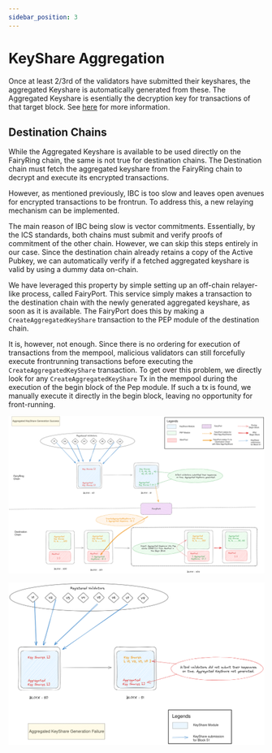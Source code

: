 ```yaml
---
sidebar_position: 3
---
```


# KeyShare Aggregation

Once at least 2/3rd of the validators have submitted their keyshares, the aggregated Keyshare is automatically generated from these. The Aggregated Keyshare is esentially the decryption key for transactions of that target block. See [here](/x/keyshare/specs/02_concepts.md) for more information.

## Destination Chains

While the Aggregated Keyshare is available to be used directly on the FairyRing chain, the same is not true for destination chains. The Destination chain must fetch the aggregated keyshare from the FairyRing chain to decrypt and execute its encrypted transactions.

However, as mentioned previously, IBC is too slow and leaves open avenues for encrypted transactions to be frontrun. To address this, a new relaying mechanism can be implemented.

The main reason of IBC being slow is vector commitments. Essentially, by the ICS standards, both chains must submit and verify proofs of commitment of the other chain. However, we can skip this steps entirely in our case. Since the destination chain already retains a copy of the Active Pubkey, we can automatically verify if a fetched aggregated keyshare is valid by using a dummy data on-chain.

We have leveraged this property by simple setting up an off-chain relayer-like process, called FairyPort. This service simply makes a transaction to the destination chain with the newly generated aggregated keyshare, as soon as it is available. The FairyPort does this by making a `CreateAggregatedKeyShare` transaction to the PEP module of the destination chain.

It is, however, not enough. Since there is no ordering for execution of transactions from the mempool, malicious validators can still forcefully execute frontrunning transactions before executing the `CreateAggregatedKeyShare` transaction. To get over this problem, we directly look for any `CreateAggregatedKeyShare` Tx in the mempool during the execution of the begin block of the Pep module. If such a tx is found, we manually execute it directly in the begin block, leaving no opportunity for front-running.

![ ](../img/Aggr_KS_Gen_Success.png)

![ ](../img/Aggr_KS_Gen_Fail.png)
